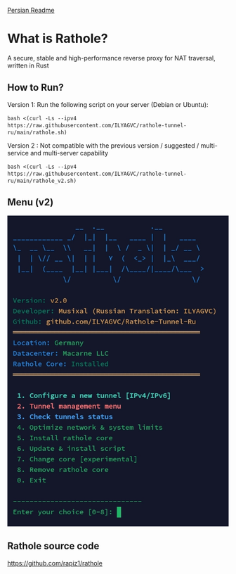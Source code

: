 [Persian Readme](https://github.com/ILYAGVC/Rathole-Tunnel-Ru/blob/main/README_FA.md)

# What is Rathole?
A secure, stable and high-performance reverse proxy for NAT traversal, written in Rust

## How to Run?


Version 1: Run the following script on your server (Debian or Ubuntu):

```
bash <(curl -Ls --ipv4 https://raw.githubusercontent.com/ILYAGVC/rathole-tunnel-ru/main/rathole.sh)
```
Version 2 : Not compatible with the previous version / suggested / multi-service and multi-server capability
```
bash <(curl -Ls --ipv4 https://raw.githubusercontent.com/ILYAGVC/rathole-tunnel-ru/main/rathole_v2.sh)
```
## Menu (v2)
![Menu](https://github.com/ILYAGVC/rathole-tunnel-ru/blob/main/menu/menu_v2.png)



    
##  Rathole source code

https://github.com/rapiz1/rathole
